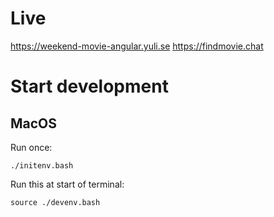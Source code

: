 # Live

https://weekend-movie-angular.yuli.se
https://findmovie.chat

# Start development

## MacOS

Run once:

```
./initenv.bash
```

Run this at start of terminal:

```
source ./devenv.bash
```

